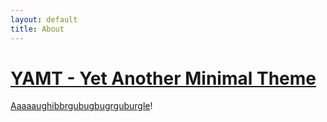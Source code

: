 ```yaml
---
layout: default
title: About
---
```


# [YAMT - Yet Another Minimal Theme](https://yamt.netlify.app/)
[Aaaaaughibbrgubugbugrguburgle](https://github.com/SilverHandMurloc)!
